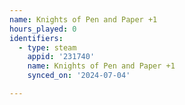 ```yaml
---
name: Knights of Pen and Paper +1
hours_played: 0
identifiers:
  - type: steam
    appid: '231740'
    name: Knights of Pen and Paper +1
    synced_on: '2024-07-04'

---
```

